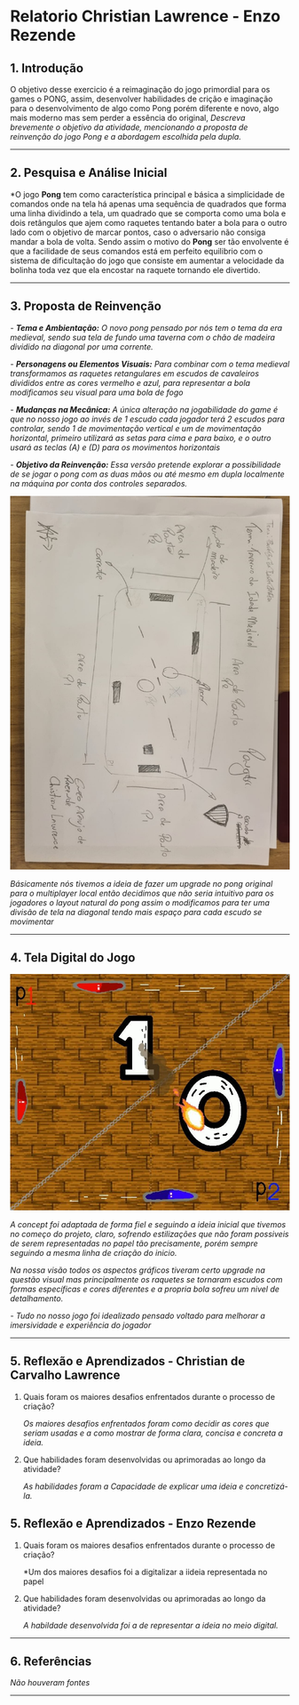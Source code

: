 # Relatorio Christian Lawrence - Enzo Rezende



## 1. Introdução  
O objetivo desse exercicio é a reimaginação do jogo primordial para os games o PONG, assim, desenvolver habilidades de crição e imaginação para o desenvolvimento de algo como Pong porém diferente e novo, algo mais moderno mas sem perder a essência do original,
*Descreva brevemente o objetivo da atividade, mencionando a proposta de reinvenção do jogo Pong e a abordagem escolhida pela dupla.*
 
---

## 2. Pesquisa e Análise Inicial
*O jogo **Pong** tem como característica principal e básica a simplicidade de comandos onde na tela há apenas uma sequência de quadrados que forma uma linha dividindo a tela, um quadrado que se comporta como uma bola e dois retângulos que ajem como raquetes tentando bater a bola para o outro lado com o objetivo de marcar pontos, caso o adversario não consiga mandar a bola de volta. Sendo assim o motivo do **Pong** ser tão envolvente é que a facilidade de seus comandos está em perfeito equilibrio com o sistema de dificultação do jogo que consiste em aumentar a velocidade da bolinha toda vez que ela encostar na raquete tornando ele divertido.

---

## 3. Proposta de Reinvenção    

*- **Tema e Ambientação:** O novo pong pensado por nós tem o tema da era medieval, sendo sua tela de fundo uma taverna com o chão de madeira dividido na diagonal por uma corrente.*

*- **Personagens ou Elementos Visuais:** Para combinar com o tema medieval transformamos as raquetes retangulares em escudos de cavaleiros divididos entre as cores vermelho e azul, para representar a bola modificamos seu visual para uma bola de fogo*

*- **Mudanças na Mecânica:** A única alteração na jogabilidade do game é que no nosso jogo ao invés de 1 escudo cada jogador terá 2 escudos para controlar, sendo 1 de movimentação vertical e um de movimentação horizontal, primeiro utilizará as setas para cima e para baixo, e o outro usará as teclas (A) e (D) para os movimentos horizontais*

*- **Objetivo da Reinvenção:** Essa versão pretende explorar a possibilidade de se jogar o pong com as duas mãos ou até mesmo em dupla localmente na máquina por conta dos controles separados.*

![Concept Art](Folha_concept_art.png)

*Básicamente nós tivemos a ideia de fazer um upgrade no pong original para o multiplayer local então decidimos que não seria intuitivo para os jogadores o layout natural do pong assim o modificamos para ter uma divisão de tela na diagonal tendo mais espaço para cada escudo se movimentar*

---

## 4. Tela Digital do Jogo  
![Projeto Pong](tarefa_pong2.png)

  *A concept foi adaptada de forma fiel e seguindo a ideia inicial que tivemos no começo do projeto, claro, sofrendo estilizações que não foram possiveis de serem representadas no papel tão precisamente, porém sempre seguindo a mesma linha de criação do inicio.*

  *Na nossa visão todos os aspectos gráficos tiveram certo upgrade na questão visual mas principalmente os raquetes se tornaram escudos com formas específicas e cores diferentes e a propria bola sofreu um nivel de detalhamento.*

*- Tudo no nosso jogo foi idealizado pensado voltado para melhorar a imersividade e experiência do jogador*  

---

## 5. Reflexão e Aprendizados - Christian de Carvalho Lawrence

1. Quais foram os maiores desafios enfrentados durante o processo de criação?

   *Os maiores desafios enfrentados foram como decidir as cores que seriam usadas e a como mostrar de forma clara, concisa e concreta a ideia.*

2. Que habilidades foram desenvolvidas ou aprimoradas ao longo da atividade?

   *As habilidades foram a Capacidade de explicar uma ideia e concretizá-la.*
   
## 5. Reflexão e Aprendizados - Enzo Rezende

1. Quais foram os maiores desafios enfrentados durante o processo de criação?

    *Um dos maiores desafios foi a digitalizar a iideia representada no papel

2. Que habilidades foram desenvolvidas ou aprimoradas ao longo da atividade?

    *A habildade desenvolvida foi a de representar a ideia no meio digital.*
   
---

## 6. Referências  
*Não houveram fontes*

---
